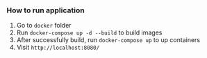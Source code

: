 ### How to run application

1. Go to `docker` folder
2. Run `docker-compose up -d --build` to build images
3. After successfully build, run `docker-compose up` to up containers
4. Visit `http://localhost:8080/`
